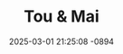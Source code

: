 ---
layout: movie-video-data
date: 2025-03-01 21:25:08 -0894
categories: movie front

# Site Attributes
title: "Tou & Mai"
permalink: "/movie/Tou_&_Mai"

# Movie Attributes
synopsis: "A romantic comedy that tells the story about a rascal named Tou who is given one last chance to prove himself as a responsible and respectable man when his uncle offers him a job as a tutor for new refugee arrivals. Through his new job, Tou meets Mai who recently arrived from the Wat Thom Krabok camp. Although Tou's arrogance challenges their relationship at first, they gradually form a close bond with one another creating a number of problems between him and his girlfriend, Bambi. "
producer: "Team Chow Fa"
director: "Keng Vang"
writer: "Wa Yang"
video_link: "https://youtu.be/rcuqig9XiiQ?si=sbav-l1bJc25u5uZ"
genre: "Romance Comedy"
year: ""
release_type: "DVD"
storage: "Center for Hmong Studies"
thumbnail: "/assets/images/movie_thumbnails/Tou & Mai.jpeg"
publishing_company: "Team Chow Fa Production"

# Sequels + Parts
base_movie: ""
total_parts: 0
sequel: ""

# Movie Cast
cast:
- name: "Kenny Lee"
- name: "Houa Lee"
- name: "Diana Xiong"
- name: "Thong Thao"
- name: "Sai Lee Vang"
- name: "Jimmy Lo"
- name: "Doua Vang"
- name: "Wa Yang"
- name: "Yayoua Yang"
---